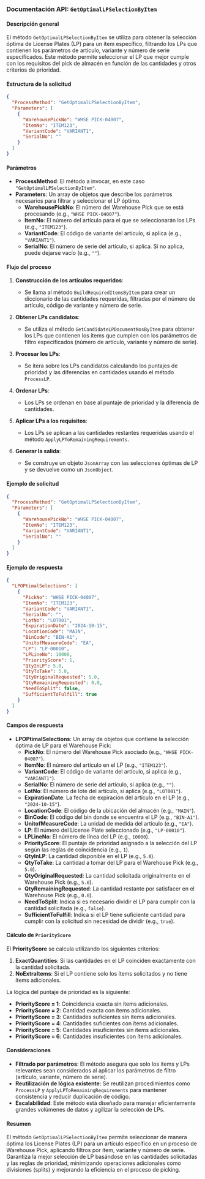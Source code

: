 ### Documentación API: `GetOptimalLPSelectionByItem`

#### **Descripción general**
El método `GetOptimalLPSelectionByItem` se utiliza para obtener la selección óptima de License Plates (LP) para un ítem específico, filtrando los LPs que contienen los parámetros de artículo, variante y número de serie especificados. Este método permite seleccionar el LP que mejor cumple con los requisitos del pick de almacén en función de las cantidades y otros criterios de prioridad.

#### **Estructura de la solicitud**
```json
{
  "ProcessMethod": "GetOptimalLPSelectionByItem",
  "Parameters": [
    {
      "WarehousePickNo": "WHSE PICK-04007",
      "ItemNo": "ITEM123",
      "VariantCode": "VARIANT1",
      "SerialNo": ""
    }
  ]
}
```

#### **Parámetros**
- **ProcessMethod**: El método a invocar, en este caso `"GetOptimalLPSelectionByItem"`.
- **Parameters**: Un array de objetos que describe los parámetros necesarios para filtrar y seleccionar el LP óptimo.
  - **WarehousePickNo**: El número del Warehouse Pick que se está procesando (e.g., `"WHSE PICK-04007"`).
  - **ItemNo**: El número del artículo para el que se seleccionarán los LPs (e.g., `"ITEM123"`).
  - **VariantCode**: El código de variante del artículo, si aplica (e.g., `"VARIANT1"`).
  - **SerialNo**: El número de serie del artículo, si aplica. Si no aplica, puede dejarse vacío (e.g., `""`).

#### **Flujo del proceso**
1. **Construcción de los artículos requeridos**:
   - Se llama al método `BuildRequiredItemsByItem` para crear un diccionario de las cantidades requeridas, filtradas por el número de artículo, código de variante y número de serie.

2. **Obtener LPs candidatos**:
   - Se utiliza el método `GetCandidateLPDocumentNosByItem` para obtener los LPs que contienen los ítems que cumplen con los parámetros de filtro especificados (número de artículo, variante y número de serie).

3. **Procesar los LPs**:
   - Se itera sobre los LPs candidatos calculando los puntajes de prioridad y las diferencias en cantidades usando el método `ProcessLP`.

4. **Ordenar LPs**:
   - Los LPs se ordenan en base al puntaje de prioridad y la diferencia de cantidades.

5. **Aplicar LPs a los requisitos**:
   - Los LPs se aplican a las cantidades restantes requeridas usando el método `ApplyLPToRemainingRequirements`.

6. **Generar la salida**:
   - Se construye un objeto `JsonArray` con las selecciones óptimas de LP y se devuelve como un `JsonObject`.

#### **Ejemplo de solicitud**
```json
{
  "ProcessMethod": "GetOptimalLPSelectionByItem",
  "Parameters": [
    {
      "WarehousePickNo": "WHSE PICK-04007",
      "ItemNo": "ITEM123",
      "VariantCode": "VARIANT1",
      "SerialNo": ""
    }
  ]
}
```

#### **Ejemplo de respuesta**
```json
{
  "LPOPtimalSelections": [
    {
      "PickNo": "WHSE PICK-04007",
      "ItemNo": "ITEM123",
      "VariantCode": "VARIANT1",
      "SerialNo": "",
      "LotNo": "LOT001",
      "ExpirationDate": "2024-10-15",
      "LocationCode": "MAIN",
      "BinCode": "BIN-A1",
      "UnitofMeasureCode": "EA",
      "LP": "LP-00010",
      "LPLineNo": 10000,
      "PriorityScore": 1,
      "QtyInLP": 5.0,
      "QtyToTake": 5.0,
      "QtyOriginalRequested": 5.0,
      "QtyRemainingRequested": 0.0,
      "NeedToSplit": false,
      "SufficientToFulfill": true
    }
  ]
}
```

#### **Campos de respuesta**
- **LPOPtimalSelections**: Un array de objetos que contiene la selección óptima de LP para el Warehouse Pick:
  - **PickNo**: El número del Warehouse Pick asociado (e.g., `"WHSE PICK-04007"`).
  - **ItemNo**: El número del artículo en el LP (e.g., `"ITEM123"`).
  - **VariantCode**: El código de variante del artículo, si aplica (e.g., `"VARIANT1"`).
  - **SerialNo**: El número de serie del artículo, si aplica (e.g., `""`).
  - **LotNo**: El número de lote del artículo, si aplica (e.g., `"LOT001"`).
  - **ExpirationDate**: La fecha de expiración del artículo en el LP (e.g., `"2024-10-15"`).
  - **LocationCode**: El código de la ubicación del almacén (e.g., `"MAIN"`).
  - **BinCode**: El código del bin donde se encuentra el LP (e.g., `"BIN-A1"`).
  - **UnitofMeasureCode**: La unidad de medida del artículo (e.g., `"EA"`).
  - **LP**: El número del License Plate seleccionado (e.g., `"LP-00010"`).
  - **LPLineNo**: El número de línea del LP (e.g., `10000`).
  - **PriorityScore**: El puntaje de prioridad asignado a la selección del LP según las reglas de coincidencia (e.g., `1`).
  - **QtyInLP**: La cantidad disponible en el LP (e.g., `5.0`).
  - **QtyToTake**: La cantidad a tomar del LP para el Warehouse Pick (e.g., `5.0`).
  - **QtyOriginalRequested**: La cantidad solicitada originalmente en el Warehouse Pick (e.g., `5.0`).
  - **QtyRemainingRequested**: La cantidad restante por satisfacer en el Warehouse Pick (e.g., `0.0`).
  - **NeedToSplit**: Indica si es necesario dividir el LP para cumplir con la cantidad solicitada (e.g., `false`).
  - **SufficientToFulfill**: Indica si el LP tiene suficiente cantidad para cumplir con la solicitud sin necesidad de dividir (e.g., `true`).

#### **Cálculo de `PriorityScore`**
El **PriorityScore** se calcula utilizando los siguientes criterios:

1. **ExactQuantities**: Si las cantidades en el LP coinciden exactamente con la cantidad solicitada.
2. **NoExtraItems**: Si el LP contiene solo los ítems solicitados y no tiene ítems adicionales.

La lógica del puntaje de prioridad es la siguiente:
- **PriorityScore = 1**: Coincidencia exacta sin ítems adicionales.
- **PriorityScore = 2**: Cantidad exacta con ítems adicionales.
- **PriorityScore = 3**: Cantidades suficientes sin ítems adicionales.
- **PriorityScore = 4**: Cantidades suficientes con ítems adicionales.
- **PriorityScore = 5**: Cantidades insuficientes sin ítems adicionales.
- **PriorityScore = 6**: Cantidades insuficientes con ítems adicionales.

#### **Consideraciones**
- **Filtrado por parámetros**: El método asegura que solo los ítems y LPs relevantes sean considerados al aplicar los parámetros de filtro (artículo, variante, número de serie).
- **Reutilización de lógica existente**: Se reutilizan procedimientos como `ProcessLP` y `ApplyLPToRemainingRequirements` para mantener consistencia y reducir duplicación de código.
- **Escalabilidad**: Este método está diseñado para manejar eficientemente grandes volúmenes de datos y agilizar la selección de LPs.

#### **Resumen**
El método `GetOptimalLPSelectionByItem` permite seleccionar de manera óptima los License Plates (LP) para un artículo específico en un proceso de Warehouse Pick, aplicando filtros por ítem, variante y número de serie. Garantiza la mejor selección de LP basándose en las cantidades solicitadas y las reglas de prioridad, minimizando operaciones adicionales como divisiones (splits) y mejorando la eficiencia en el proceso de picking.